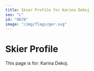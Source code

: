 ```yaml
---
title: Skier Profile for Karina Dekoj
sex: "L"
id: "9678"
image: "/img/flags/ger.svg" 
---
```


# Skier Profile

This page is for: Karina Dekoj.
    